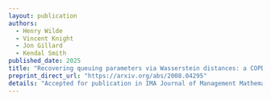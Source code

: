 ```yaml
---
layout: publication
authors:
  - Henry Wilde
  - Vincent Knight
  - Jon Gillard
  - Kendal Smith
published_date: 2025
title: "Recovering queuing parameters via Wasserstein distances: a COPD case study"
preprint_direct_url: "https://arxiv.org/abs/2008.04295"
details: "Accepted for publication in IMA Journal of Management Mathematics"
---
```

